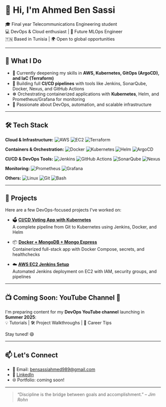# 👋 Hi, I'm Ahmed Ben Sassi

🎓 Final year Telecommunications Engineering student  
💻 DevOps & Cloud enthusiast | 🚀 Future MLOps Engineer  
🇹🇳 Based in Tunisia | 🌍 Open to global opportunities

---

## 💼 What I Do

- 🧠 Currently deepening my skills in **AWS, Kubernetes, GitOps (ArgoCD), and IaC (Terraform)**
- 🔁 Building full **CI/CD pipelines** with tools like Jenkins, SonarQube, Docker, Nexus, and GitHub Actions
- ☸️ Orchestrating containerized applications with **Kubernetes**, Helm, and Prometheus/Grafana for monitoring
- 🔐 Passionate about DevOps, automation, and scalable infrastructure

---

## 🛠️ Tech Stack

**Cloud & Infrastructure:**
![AWS](https://img.shields.io/badge/AWS-232F3E?style=flat&logo=amazon-aws&logoColor=white) 
![EC2](https://img.shields.io/badge/EC2-orange?style=flat&logo=amazonec2&logoColor=white) 
![Terraform](https://img.shields.io/badge/Terraform-623CE4?style=flat&logo=terraform&logoColor=white)

**Containers & Orchestration:**
![Docker](https://img.shields.io/badge/Docker-2496ED?style=flat&logo=docker&logoColor=white)
![Kubernetes](https://img.shields.io/badge/Kubernetes-326CE5?style=flat&logo=kubernetes&logoColor=white)
![Helm](https://img.shields.io/badge/Helm-0F1689?style=flat&logo=helm&logoColor=white)
![ArgoCD](https://img.shields.io/badge/ArgoCD-FE4B84?style=flat&logo=argo&logoColor=white)

**CI/CD & DevOps Tools:**
![Jenkins](https://img.shields.io/badge/Jenkins-D24939?style=flat&logo=jenkins&logoColor=white)
![GitHub Actions](https://img.shields.io/badge/GitHub_Actions-2088FF?style=flat&logo=github-actions&logoColor=white)
![SonarQube](https://img.shields.io/badge/SonarQube-4E9BCD?style=flat&logo=sonarqube&logoColor=white)
![Nexus](https://img.shields.io/badge/Nexus-2D72D6?style=flat&logo=sonatype&logoColor=white)

**Monitoring:**
![Prometheus](https://img.shields.io/badge/Prometheus-E6522C?style=flat&logo=prometheus&logoColor=white)
![Grafana](https://img.shields.io/badge/Grafana-F46800?style=flat&logo=grafana&logoColor=white)

**Others:**
![Linux](https://img.shields.io/badge/Linux-FCC624?style=flat&logo=linux&logoColor=black)
![Git](https://img.shields.io/badge/Git-F05032?style=flat&logo=git&logoColor=white)
![Bash](https://img.shields.io/badge/Bash-4EAA25?style=flat&logo=gnu-bash&logoColor=white)

---

## 🚀 Projects

Here are a few DevOps-focused projects I've worked on:

- 🗳️ **[CI/CD Voting App with Kubernetes](https://github.com/your-username/project-voting-app)**  
  A complete pipeline from Git to Kubernetes using Jenkins, Docker, and Helm

- 📦 **[Docker + MongoDB + Mongo Express](https://github.com/your-username/docker-mongodb-app)**  
  Containerized full-stack app with Docker Compose, secrets, and healthchecks

- ☁️ **[AWS EC2 Jenkins Setup](https://github.com/your-username/aws-jenkins-pipeline)**  
  Automated Jenkins deployment on EC2 with IAM, security groups, and pipelines

---

## 📺 Coming Soon: YouTube Channel 🎥

I'm preparing content for my **DevOps YouTube channel** launching in **Summer 2025**:  
💡 Tutorials | 🛠️ Project Walkthroughs | 🚀 Career Tips

Stay tuned! 😄

---

## 📫 Let's Connect

- 📧 Email: bensassiahmed989@gmail.com  
- 💼 [LinkedIn](https://www.linkedin.com/in/your-link)  
- 🌐 Portfolio: coming soon!

---

> “Discipline is the bridge between goals and accomplishment.” – *Jim Rohn*

